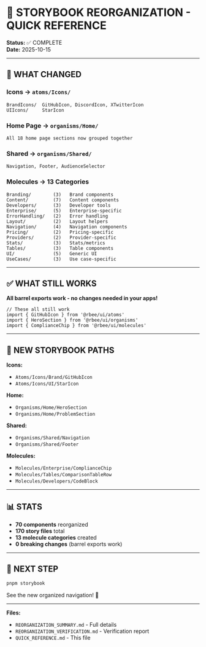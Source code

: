 # 🚀 STORYBOOK REORGANIZATION - QUICK REFERENCE

**Status:** ✅ COMPLETE  
**Date:** 2025-10-15

---

## 🎯 WHAT CHANGED

### Icons → `atoms/Icons/`
```
BrandIcons/  GitHubIcon, DiscordIcon, XTwitterIcon
UIIcons/     StarIcon
```

### Home Page → `organisms/Home/`
```
All 18 home page sections now grouped together
```

### Shared → `organisms/Shared/`
```
Navigation, Footer, AudienceSelector
```

### Molecules → 13 Categories
```
Branding/        (3)   Brand components
Content/         (7)   Content components
Developers/      (3)   Developer tools
Enterprise/      (5)   Enterprise-specific
ErrorHandling/   (2)   Error handling
Layout/          (2)   Layout helpers
Navigation/      (4)   Navigation components
Pricing/         (2)   Pricing-specific
Providers/       (2)   Provider-specific
Stats/           (3)   Stats/metrics
Tables/          (3)   Table components
UI/              (5)   Generic UI
UseCases/        (3)   Use case-specific
```

---

## ✅ WHAT STILL WORKS

**All barrel exports work - no changes needed in your apps!**

```tsx
// These all still work
import { GitHubIcon } from '@rbee/ui/atoms'
import { HeroSection } from '@rbee/ui/organisms'
import { ComplianceChip } from '@rbee/ui/molecules'
```

---

## 🎨 NEW STORYBOOK PATHS

**Icons:**
- `Atoms/Icons/Brand/GitHubIcon`
- `Atoms/Icons/UI/StarIcon`

**Home:**
- `Organisms/Home/HeroSection`
- `Organisms/Home/ProblemSection`

**Shared:**
- `Organisms/Shared/Navigation`
- `Organisms/Shared/Footer`

**Molecules:**
- `Molecules/Enterprise/ComplianceChip`
- `Molecules/Tables/ComparisonTableRow`
- `Molecules/Developers/CodeBlock`

---

## 📊 STATS

- **70 components** reorganized
- **170 story files** total
- **13 molecule categories** created
- **0 breaking changes** (barrel exports work)

---

## 🚀 NEXT STEP

```bash
pnpm storybook
```

See the new organized navigation! 🎉

---

**Files:**
- `REORGANIZATION_SUMMARY.md` - Full details
- `REORGANIZATION_VERIFICATION.md` - Verification report
- `QUICK_REFERENCE.md` - This file

